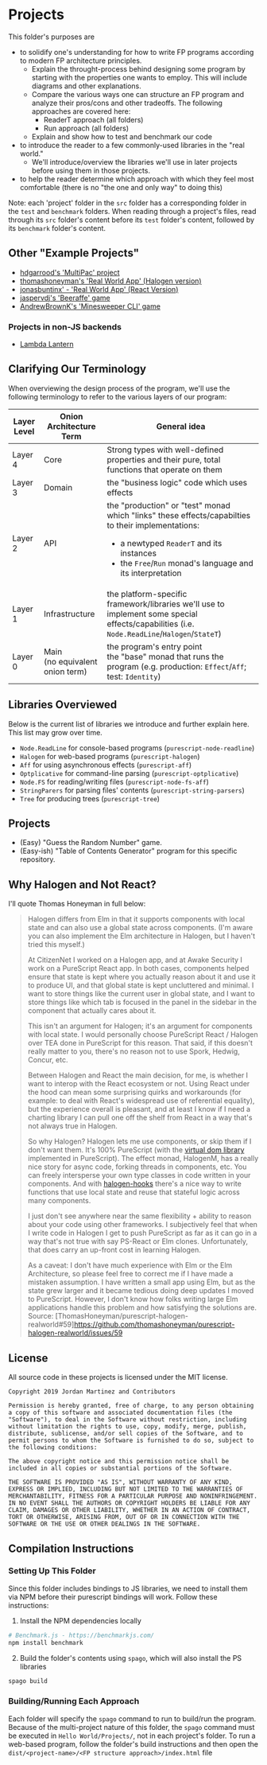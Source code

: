 # Projects

This folder's purposes are
- to solidify one's understanding for how to write FP programs according to modern FP architecture principles.
    - Explain the throught-process behind designing some program by starting with the properties one wants to employ. This will include diagrams and other explanations.
    - Compare the various ways one can structure an FP program and analyze their pros/cons and other tradeoffs. The following approaches are covered here:
        - ReaderT approach (all folders)
        - Run approach (all folders)
    - Explain and show how to test and benchmark our code
- to introduce the reader to a few commonly-used libraries in the "real world."
    - We'll introduce/overview the libraries we'll use in later projects before using them in those projects.
- to help the reader determine which approach with which they feel most comfortable (there is no "the one and only way" to doing this)

Note: each 'project' folder in the `src` folder has a corresponding folder in the `test` and `benchmark` folders. When reading through a project's files, read through its `src` folder's content before its `test` folder's content, followed by its `benchmark` folder's content.

## Other "Example Projects"

- [hdgarrood's 'MultiPac' project](https://github.com/hdgarrood/multipac)
- [thomashoneyman's 'Real World App' (Halogen version)](https://github.com/thomashoneyman/purescript-halogen-realworld)
- [jonasbuntinx' - 'Real World App' (React Version)](https://github.com/jonasbuntinx/purescript-react-realworld)
- [jaspervdj's 'Beeraffe' game](https://github.com/jaspervdj/beeraffe/)
- [AndrewBrownK's 'Minesweeper CLI' game](https://github.com/AndrewBrownK/purescript-minesweeper-cli)

### Projects in non-JS backends

- [Lambda Lantern](https://lettier.itch.io/lambda-lantern)

## Clarifying Our Terminology

When overviewing the design process of the program, we'll use the following terminology to refer to the various layers of our program:

| Layer Level | Onion Architecture Term | General idea |
| - | - | - |
| Layer 4 | Core | Strong types with well-defined properties and their pure, total functions that operate on them
| Layer 3 | Domain | the "business logic" code which uses effects
| Layer 2 | API | the "production" or "test" monad which "links" these effects/capabilties to their implementations: <ul><li>a newtyped `ReaderT` and its instances</li><li>the `Free`/`Run` monad's language and its interpretation</li></ul>
| Layer 1 | Infrastructure | the platform-specific framework/libraries we'll use to implement some special effects/capabilities (i.e. `Node.ReadLine`/`Halogen`/`StateT`)
| Layer 0 | Main<br>(no equivalent onion term) | the program's entry point<br>the "base" monad that runs the program (e.g. production: `Effect`/`Aff`; test: `Identity`)

## Libraries Overviewed

Below is the current list of libraries we introduce and further explain here. This list may grow over time.
- `Node.ReadLine` for console-based programs (`purescript-node-readline`)
- `Halogen` for web-based programs (`purescript-halogen`)
- `Aff` for using asynchronous effects (`purescript-aff`)
- `Optplicative` for command-line parsing (`purescript-optplicative`)
- `Node.FS` for reading/writing files (`purescript-node-fs-aff`)
- `StringParers` for parsing files' contents (`purescript-string-parsers`)
- `Tree` for producing trees (`purescript-tree`)

## Projects

- (Easy) "Guess the Random Number" game.
- (Easy-ish) "Table of Contents Generator" program for this specific repository.

## Why Halogen and Not React?

I'll quote Thomas Honeyman in full below:

> Halogen differs from Elm in that it supports components with local state and can also use a global state across components. (I'm aware you can also implement the Elm architecture in Halogen, but I haven't tried this myself.)
>
> At CitizenNet I worked on a Halogen app, and at Awake Security I work on a PureScript React app. In both cases, components helped ensure that state is kept where you actually reason about it and use it to produce UI, and that global state is kept uncluttered and minimal. I want to store things like the current user in global state, and I want to store things like which tab is focused in the panel in the sidebar in the component that actually cares about it.
>
> This isn't an argument for Halogen; it's an argument for components with local state. I would personally choose PureScript React / Halogen over TEA done in PureScript for this reason. That said, if this doesn't really matter to you, there's no reason not to use Spork, Hedwig, Concur, etc.
>
> Between Halogen and React the main decision, for me, is whether I want to interop with the React ecosystem or not. Using React under the hood can mean some surprising quirks and workarounds (for example: to deal with React's widespread use of referential equality), but the experience overall is pleasant, and at least I know if I need a charting library I can pull one off the shelf from React in a way that's not always true in Halogen.
>
> So why Halogen? Halogen lets me use components, or skip them if I don't want them. It's 100% PureScript (with the [virtual dom library](https://github.com/purescript-halogen/purescript-halogen-vdom) implemented in PureScript). The effect monad, HalogenM, has a really nice story for async code, forking threads in components, etc. You can freely intersperse your own type classes in code written in your components. And with [halogen-hooks](https://github.com/thomashoneyman/purescript-halogen-hooks) there's a nice way to write functions that use local state and reuse that stateful logic across many components.
>
> I just don't see anywhere near the same flexibility + ability to reason about your code using other frameworks. I subjectively feel that when I write code in Halogen I get to push PureScript as far as it can go in a way that's not true with say PS-React or Elm clones. Unfortunately, that does carry an up-front cost in learning Halogen.
>
> As a caveat: I don't have much experience with Elm or the Elm Architecture, so please feel free to correct me if I have made a mistaken assumption. I have written a small app using Elm, but as the state grew larger and it became tedious doing deep updates I moved to PureScript. However, I don't know how folks writing large Elm applications handle this problem and how satisfying the solutions are.
> Source: [ThomasHoneyman/purescript-halogen-realworld#59]https://github.com/thomashoneyman/purescript-halogen-realworld/issues/59

## License

All source code in these projects is licensed under the MIT license.
```
Copyright 2019 Jordan Martinez and Contributors

Permission is hereby granted, free of charge, to any person obtaining a copy of this software and associated documentation files (the "Software"), to deal in the Software without restriction, including without limitation the rights to use, copy, modify, merge, publish, distribute, sublicense, and/or sell copies of the Software, and to permit persons to whom the Software is furnished to do so, subject to the following conditions:

The above copyright notice and this permission notice shall be included in all copies or substantial portions of the Software.

THE SOFTWARE IS PROVIDED "AS IS", WITHOUT WARRANTY OF ANY KIND, EXPRESS OR IMPLIED, INCLUDING BUT NOT LIMITED TO THE WARRANTIES OF MERCHANTABILITY, FITNESS FOR A PARTICULAR PURPOSE AND NONINFRINGEMENT. IN NO EVENT SHALL THE AUTHORS OR COPYRIGHT HOLDERS BE LIABLE FOR ANY CLAIM, DAMAGES OR OTHER LIABILITY, WHETHER IN AN ACTION OF CONTRACT, TORT OR OTHERWISE, ARISING FROM, OUT OF OR IN CONNECTION WITH THE SOFTWARE OR THE USE OR OTHER DEALINGS IN THE SOFTWARE.
```

## Compilation Instructions

### Setting Up This Folder

Since this folder includes bindings to JS libraries, we need to install them via NPM before their purescript bindings will work. Follow these instructions:

1. Install the NPM dependencies locally

```bash
# Benchmark.js - https://benchmarkjs.com/
npm install benchmark
```

2. Build the folder's contents using `spago`, which will also install the PS libraries
```bash
spago build
```

### Building/Running Each Approach

Each folder will specify the `spago` command to run to build/run the program. Because of the multi-project nature of this folder, the `spago` command must be executed in `Hello World/Projects/`, not in each project's folder.
To run a web-based program, follow the folder's build instructions and then open the `dist/<project-name>/<FP structure approach>/index.html` file
